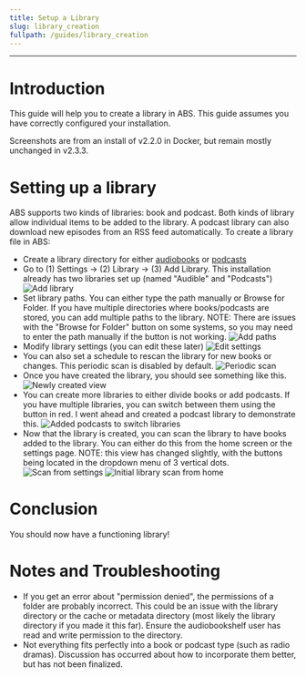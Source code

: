 ```yaml
---
title: Setup a Library
slug: library_creation
fullpath: /guides/library_creation
---
```


---

# Introduction
This guide will help you to create a library in ABS. This guide assumes you have correctly configured your installation.

Screenshots are from an install of v2.2.0 in Docker, but remain mostly unchanged in v2.3.3.

# Setting up a library

ABS supports two kinds of libraries: book and podcast. Both kinds of library allow individual items to be added to the library. A podcast library can also download new episodes from an RSS feed automatically.
To create a library file in ABS:
* Create a library directory for either [audiobooks](https://www.audiobookshelf.org/docs#book-structure) or [podcasts](https://www.audiobookshelf.org/docs#podcast-structure)
* Go to (1) Settings -> (2) Library -> (3) Add Library. This installation already has two libraries set up (named "Audible" and "Podcasts")
![Add library](/guides/library_setup/add_library.png)
* Set library paths. You can either type the path manually or Browse for Folder. If you have multiple directories where books/podcasts are stored, you can add multiple paths to the library. NOTE: There are issues with the "Browse for Folder" button on some systems, so you may need to enter the path manually if the button is not working.
![Add paths](/guides/library_setup/initial_library_creation.gif)
* Modify library settings (you can edit these later)
![Edit settings](/guides/library_setup/details_4.png)
* You can also set a schedule to rescan the library for new books or changes. This periodic scan is disabled by default.
![Periodic scan](/guides/library_setup/schedule_scan.png)
* Once you have created the library, you should see something like this.
![Newly created view](/guides/library_setup/before_scanning.png)
* You can create more libraries to either divide books or add podcasts. If you have multiple libraries, you can switch between them using the button in red. I went ahead and created a podcast library to demonstrate this.
![Added podcasts to switch libraries](/guides/library_setup/switching_libraries.png)
* Now that the library is created, you can scan the library to have books added to the library. You can either do this from the home screen or the settings page. NOTE: this view has changed slightly, with the buttons being located in the dropdown menu of 3 vertical dots.
![Scan from settings](/guides/library_setup/before_scan_settings.png)
![Initial library scan from home](/guides/library_setup/scan_library.gif)

# Conclusion
You should now have a functioning library!

# Notes and Troubleshooting
* If you get an error about "permission denied", the permissions of a folder are probably incorrect. This could be an issue with the library directory or the cache or metadata directory (most likely the library directory if you made it this far). Ensure the audiobookshelf user has read and write permission to the directory.
* Not everything fits perfectly into a book or podcast type (such as radio dramas). Discussion has occurred about how to incorporate them better, but has not been finalized.
